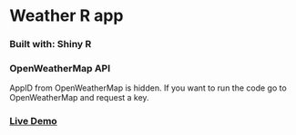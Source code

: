 # Weather R app

### Built with: Shiny R

### OpenWeatherMap API
AppID from OpenWeatherMap is hidden. If you want to run the code go to OpenWeatherMap and request a key.

### [Live Demo](https://qcm0i5-adi-b.shinyapps.io/WeatheR_App/)